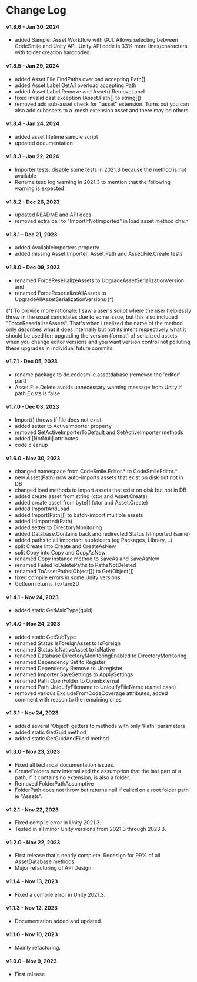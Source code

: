 # Change Log

#### v1.8.6 - Jan 30, 2024

- added Sample: Asset Workflow with GUI. Allows selecting between CodeSmile and Unity API. Unity API code is 33% more lines/characters, with folder creation hardcoded.

#### v1.8.5 - Jan 29, 2024

- added Asset.File.FindPaths overload accepting Path[]
- added Asset.Label.GetAll overload accepting Path
- added Asset.Label.Remove and Asset().RemoveLabel
- fixed invalid cast exception (Asset.Path[] to string[])
- removed add sub-asset check for ".asset" extension. Turns out you can also add subassets to a .mesh extension asset and there may be others.

#### v1.8.4 - Jan 24, 2024

- added asset lifetime sample script
- updated documentation

#### v1.8.3 - Jan 22, 2024

- Importer tests: disable some tests in 2021.3 because the method is not available
- Rename test: log warning in 2021.3 to mention that the following warning is expected

#### v1.8.2 - Dec 26, 2023

- updated README and API docs
- removed extra call to "ImportIfNotImported" in load asset method chain

#### v1.8.1 - Dec 21, 2023

- added AvailableImporters property
- added missing Asset.Importer, Asset.Path and Asset.File.Create tests

#### v1.8.0 - Dec 09, 2023

- renamed ForceReserializeAssets to UpgradeAssetSerializationVersion and
- renamed ForceReserializeAllAssets to UpgradeAllAssetSerializationVersions (*)

(*) To provide more rationale: I saw a user's script where the user helplessly threw in the usual candidates due to some issue, but this also included "ForceReserializeAssets". That's when I realized the name of the method only describes what it does internally but not its intent respectively what it should be used for: upgrading the version (format) of serialized assets when you change editor versions and you want version control not polluting these upgrades in individual future commits.

#### v1.7.1 - Dec 05, 2023

- rename package to de.codesmile.assetdabase (removed the 'editor' part)
- Asset.File.Delete avoids unnecessary warning message from Unity if path.Exists is false

#### v1.7.0 - Dec 03, 2023

- Import() throws if file does not exist
- added setter to ActiveImporter property
- removed SetActiveImporterToDefault and SetActiveImporter methods
- added [NotNull] attributes
- code cleanup

#### v1.6.0 - Nov 30, 2023

- changed namespace from CodeSmile.Editor.* to CodeSmileEditor.*
- new Asset(Path) now auto-imports assets that exist on disk but not in DB
- changed load methods to import assets that exist on disk but not in DB
- added create asset from string (ctor and Asset.Create)
- added create asset from byte[] (ctor and Asset.Create)
- added ImportAndLoad<T>
- added Import(Path[]) to batch-import multiple assets
- added IsImported(Path)
- added setter to DirectoryMonitoring
- added Database.Contains back and redirected Status.IsImported (same)
- added paths to all important subfolders (eg Packages, Library, ..)
- split Create into Create and CreateAsNew
- split Copy into Copy and CopyAsNew
- renamed Copy instance method to SaveAs and SaveAsNew
- renamed FailedToDeletePaths to PathsNotDeleted
- renamed ToAssetPaths(Object[]) to Get(Object[])
- fixed compile errors in some Unity versions 
- GetIcon returns Texture2D

#### v1.4.1 - Nov 24, 2023

- added static GetMainType(guid)

#### v1.4.0 - Nov 24, 2023

- added static GetSubType
- renamed Status IsForeignAsset to IsForeign
- renamed Status IsNativeAsset to IsNative
- renamed Database DirectoryMonitoringEnabled to DirectoryMonitoring
- renamed Dependency Set to Register
- renamed Dependency Remove to Unregister
- renamed Importer SaveSettings to ApplySettings
- renamed Path OpenFolder to OpenExternal
- renamed Path UniquifyFilename to UniquifyFileName (camel case)
- removed various ExcludeFromCodeCoverage attributes, added comment with reason to the remaining ones

#### v1.3.1 - Nov 24, 2023

- added several 'Object' getters to methods with only 'Path' parameters
- added static GetGuid method
- added static GetGuidAndFileId method

#### v1.3.0 - Nov 23, 2023

- Fixed all technical documentation issues.
- CreateFolders now internalized the assumption that the last part of a path, if it contains no extension, is also a folder. 
- Removed FolderPathAssumptive
- FolderPath does not throw but returns null if called on a root folder path ie "Assets".

#### v1.2.1 - Nov 22, 2023

- Fixed compile error in Unity 2021.3.
- Tested in all minor Unity versions from 2021.3 through 2023.3.

#### v1.2.0 - Nov 22, 2023

- First release that's nearly complete. Redesign for 99% of all AssetDatabase methods. 
- Major refactoring of API Design. 

#### v1.1.4 - Nov 13, 2023

- Fixed a compile error in Unity 2021.3.

#### v1.1.3 - Nov 12, 2023

- Documentation added and updated.

#### v1.1.0 - Nov 10, 2023

- Mainly refactoring.

#### v1.0.0 - Nov 9, 2023

- First release
